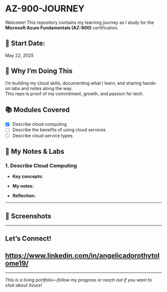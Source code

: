 # AZ-900-JOURNEY

Welcome! This repository contains my learning journey as I study for the **Microsoft Azure Fundamentals (AZ-900)** certification.

## 📅 Start Date:
May 22, 2025

## 🎯 Why I’m Doing This
I’m building my cloud skills, documenting what I learn, and sharing hands-on labs and notes along the way.  
This repo is proof of my commitment, growth, and passion for tech.


## 📚 Modules Covered
- [x] Describe cloud computing
- [ ] Describe the benefits of using cloud services
- [ ] Describe cloud service types

## 📝 My Notes & Labs

### 1. Describe Cloud Computing
- **Key concepts:** 
- **My notes:**  

- **Reflection:**  


---

## 📸 Screenshots



---

## **Let’s Connect!**
https://www.linkedin.com/in/angelicadorothytolome19/
- 

---

*This is a living portfolio—follow my progress or reach out if you want to chat about Azure!*
